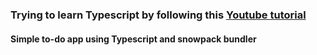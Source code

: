 ### Trying to learn Typescript by following this [Youtube tutorial](https://www.youtube.com/watch?v=jBmrduvKl5)

#### Simple to-do app using Typescript and snowpack bundler
